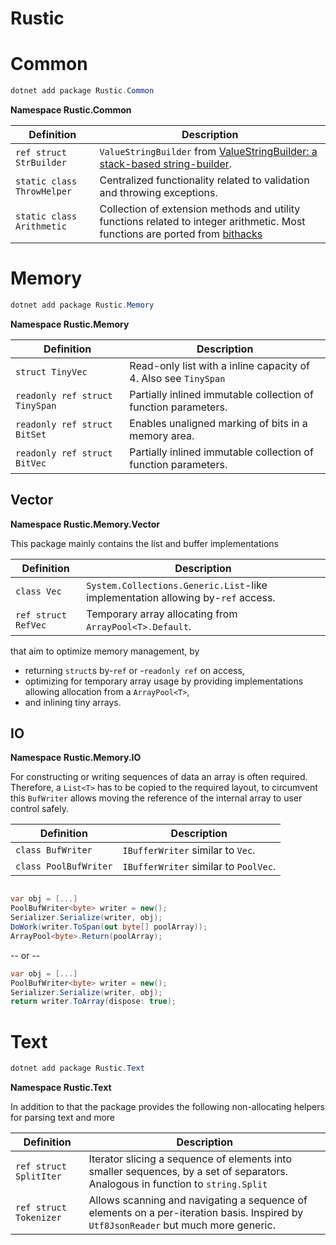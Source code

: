 # Rustic

# Common

```powershell
dotnet add package Rustic.Common
```

**Namespace Rustic.Common**

| Definition                 | Description                                                                                                                                                                                |
| -------------------------- | ------------------------------------------------------------------------------------------------------------------------------------------------------------------------------------------ |
| `ref struct StrBuilder`    | `ValueStringBuilder` from [ValueStringBuilder: a stack-based string-builder](https://andrewlock.net/a-deep-dive-on-stringbuilder-part-6-vaulestringbuilder-a-stack-based-string-builder/). |
| `static class ThrowHelper` | Centralized functionality related to validation and throwing exceptions.                                                                                                                   |
| `static class Arithmetic`  | Collection of extension methods and utility functions related to integer arithmetic. Most functions are ported from [bithacks](https://graphics.stanford.edu/~seander/bithacks.html)       |

# Memory

```powershell
dotnet add package Rustic.Memory
```

**Namespace Rustic.Memory**

| Definition                     | Description                                                     |
| ------------------------------ | --------------------------------------------------------------- |
| `struct TinyVec`               | Read-only list with a inline capacity of 4. Also see `TinySpan` |
| `readonly ref struct TinySpan` | Partially inlined immutable collection of function parameters.  |
| `readonly ref struct BitSet`   | Enables unaligned marking of bits in a memory area.             |
| `readonly ref struct BitVec`   | Partially inlined immutable collection of function parameters.  |

## Vector
**Namespace Rustic.Memory.Vector**

This package mainly contains the list and buffer implementations

| Definition          | Description                                                                     |
| ------------------- | ------------------------------------------------------------------------------- |
| `class Vec`         | `System.Collections.Generic.List`-like implementation allowing by-`ref` access. |
| `ref struct RefVec` | Temporary array allocating from `ArrayPool<T>.Default`.                         |

that aim to optimize memory management, by

- returning `struct`s by-`ref` or -`readonly ref` on access,
- optimizing for temporary array usage by providing implementations allowing allocation from a `ArrayPool<T>`,
- and inlining tiny arrays.

## IO
**Namespace Rustic.Memory.IO**

For constructing or writing sequences of data an array is often required. Therefore, a `List<T>` has to be copied to the required layout, to circumvent this `BufWriter` allows moving the reference of the internal array to user control safely.

| Definition            | Description                           |
| --------------------- | ------------------------------------- |
| `class BufWriter`     | `IBufferWriter` similar to `Vec`.     |
| `class PoolBufWriter` | `IBufferWriter` similar to `PoolVec`. |

```csharp

var obj = [...]
PoolBufWriter<byte> writer = new();
Serializer.Serialize(writer, obj);
DoWork(writer.ToSpan(out byte[] poolArray));
ArrayPool<byte>.Return(poolArray);
```

-- or --

```csharp
var obj = [...]
PoolBufWriter<byte> writer = new();
Serializer.Serialize(writer, obj);
return writer.ToArray(dispose: true);
```

# Text

```powershell
dotnet add package Rustic.Text
```

**Namespace Rustic.Text**

In addition to that the package provides the following non-allocating helpers for parsing text and more

| Definition             | Description                                                                                                                         |
| ---------------------- | ----------------------------------------------------------------------------------------------------------------------------------- |
| `ref struct SplitIter` | Iterator slicing a sequence of elements into smaller sequences, by a set of separators. Analogous in function to `string.Split`     |
| `ref struct Tokenizer` | Allows scanning and navigating a sequence of elements on a per-iteration basis. Inspired by `Utf8JsonReader` but much more generic. |
